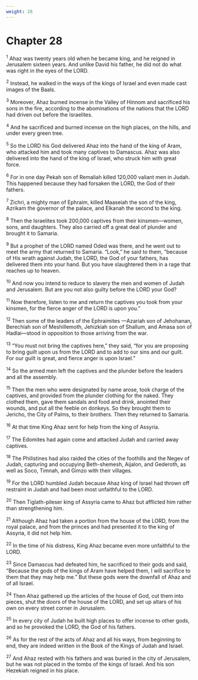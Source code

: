 ```yaml
---
weight: 28
---
```


# Chapter 28

<sup>1</sup> Ahaz was twenty years old when he became king, and he reigned in Jerusalem sixteen years. And unlike David his father, he did not do what was right in the eyes of the LORD. 

<sup>2</sup> Instead, he walked in the ways of the kings of Israel and even made cast images of the Baals. 

<sup>3</sup> Moreover, Ahaz burned incense in the Valley of Hinnom and sacrificed his sons in the fire, according to the abominations of the nations that the LORD had driven out before the Israelites. 

<sup>4</sup> And he sacrificed and burned incense on the high places, on the hills, and under every green tree. 

<sup>5</sup> So the LORD his God delivered Ahaz into the hand of the king of Aram, who attacked him and took many captives to Damascus. Ahaz was also delivered into the hand of the king of Israel, who struck him with great force. 

<sup>6</sup> For in one day Pekah son of Remaliah killed 120,000 valiant men in Judah. This happened because they had forsaken the LORD, the God of their fathers. 

<sup>7</sup> Zichri, a mighty man of Ephraim, killed Maaseiah the son of the king, Azrikam the governor of the palace, and Elkanah the second to the king. 

<sup>8</sup> Then the Israelites took 200,000 captives from their kinsmen—women, sons, and daughters. They also carried off a great deal of plunder and brought it to Samaria. 

<sup>9</sup> But a prophet of the LORD named Oded was there, and he went out to meet the army that returned to Samaria. “Look,” he said to them, “because of His wrath against Judah, the LORD, the God of your fathers, has delivered them into your hand. But you have slaughtered them in a rage that reaches up to heaven. 

<sup>10</sup> And now you intend to reduce to slavery the men and women of Judah and Jerusalem. But are you not also guilty before the LORD your God? 

<sup>11</sup> Now therefore, listen to me and return the captives you took from your kinsmen, for the fierce anger of the LORD is upon you.” 

<sup>12</sup> Then some of the leaders of the Ephraimites —Azariah son of Jehohanan, Berechiah son of Meshillemoth, Jehizkiah son of Shallum, and Amasa son of Hadlai—stood in opposition to those arriving from the war. 

<sup>13</sup> “You must not bring the captives here,” they said, “for you are proposing to bring guilt upon us from the LORD and to add to our sins and our guilt. For our guilt is great, and fierce anger is upon Israel.” 

<sup>14</sup> So the armed men left the captives and the plunder before the leaders and all the assembly. 

<sup>15</sup> Then the men who were designated by name arose, took charge of the captives, and provided from the plunder clothing for the naked. They clothed them, gave them sandals and food and drink, anointed their wounds, and put all the feeble on donkeys. So they brought them to Jericho, the City of Palms, to their brothers. Then they returned to Samaria. 

<sup>16</sup> At that time King Ahaz sent for help from the king of Assyria. 

<sup>17</sup> The Edomites had again come and attacked Judah and carried away captives. 

<sup>18</sup> The Philistines had also raided the cities of the foothills and the Negev of Judah, capturing and occupying Beth-shemesh, Aijalon, and Gederoth, as well as Soco, Timnah, and Gimzo with their villages. 

<sup>19</sup> For the LORD humbled Judah because Ahaz king of Israel had thrown off restraint in Judah and had been most unfaithful to the LORD. 

<sup>20</sup> Then Tiglath-pileser king of Assyria came to Ahaz but afflicted him rather than strengthening him. 

<sup>21</sup> Although Ahaz had taken a portion from the house of the LORD, from the royal palace, and from the princes and had presented it to the king of Assyria, it did not help him. 

<sup>22</sup> In the time of his distress, King Ahaz became even more unfaithful to the LORD. 

<sup>23</sup> Since Damascus had defeated him, he sacrificed to their gods and said, “Because the gods of the kings of Aram have helped them, I will sacrifice to them that they may help me.” But these gods were the downfall of Ahaz and of all Israel. 

<sup>24</sup> Then Ahaz gathered up the articles of the house of God, cut them into pieces, shut the doors of the house of the LORD, and set up altars of his own on every street corner in Jerusalem. 

<sup>25</sup> In every city of Judah he built high places to offer incense to other gods, and so he provoked the LORD, the God of his fathers. 

<sup>26</sup> As for the rest of the acts of Ahaz and all his ways, from beginning to end, they are indeed written in the Book of the Kings of Judah and Israel. 

<sup>27</sup> And Ahaz rested with his fathers and was buried in the city of Jerusalem, but he was not placed in the tombs of the kings of Israel. And his son Hezekiah reigned in his place. 


